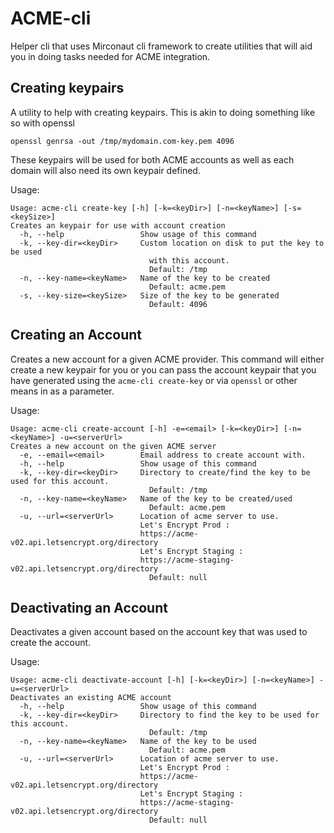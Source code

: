 # ACME-cli
Helper cli that uses Mirconaut cli framework to create utilities that will aid you in doing tasks needed for ACME integration.

## Creating keypairs
A utility to help with creating keypairs. This is akin to doing something like so with openssl

`openssl genrsa -out /tmp/mydomain.com-key.pem 4096`

These keypairs will be used for both ACME accounts as well as each domain will also need its own keypair defined. 

Usage:

```
Usage: acme-cli create-key [-h] [-k=<keyDir>] [-n=<keyName>] [-s=<keySize>]
Creates an keypair for use with account creation
  -h, --help                 Show usage of this command
  -k, --key-dir=<keyDir>     Custom location on disk to put the key to be used
                               with this account.
                               Default: /tmp
  -n, --key-name=<keyName>   Name of the key to be created
                               Default: acme.pem
  -s, --key-size=<keySize>   Size of the key to be generated
                               Default: 4096
```

## Creating an Account
Creates a new account for a given ACME provider. This command will either create a new keypair for you or you can pass
the account keypair that you have generated using the `acme-cli create-key` or via `openssl` or other means in as a parameter. 

Usage:

```
Usage: acme-cli create-account [-h] -e=<email> [-k=<keyDir>] [-n=<keyName>] -u=<serverUrl>
Creates a new account on the given ACME server
  -e, --email=<email>        Email address to create account with.
  -h, --help                 Show usage of this command
  -k, --key-dir=<keyDir>     Directory to create/find the key to be used for this account.
                               Default: /tmp
  -n, --key-name=<keyName>   Name of the key to be created/used
                               Default: acme.pem
  -u, --url=<serverUrl>      Location of acme server to use.
                             Let's Encrypt Prod :
                             https://acme-v02.api.letsencrypt.org/directory
                             Let's Encrypt Staging :
                             https://acme-staging-v02.api.letsencrypt.org/directory
                               Default: null
```

## Deactivating an Account
Deactivates a given account based on the account key that was used to create the account.  

Usage:

```
Usage: acme-cli deactivate-account [-h] [-k=<keyDir>] [-n=<keyName>] -u=<serverUrl>
Deactivates an existing ACME account
  -h, --help                 Show usage of this command
  -k, --key-dir=<keyDir>     Directory to find the key to be used for this account.
                               Default: /tmp
  -n, --key-name=<keyName>   Name of the key to be used
                               Default: acme.pem
  -u, --url=<serverUrl>      Location of acme server to use.
                             Let's Encrypt Prod :
                             https://acme-v02.api.letsencrypt.org/directory
                             Let's Encrypt Staging :
                             https://acme-staging-v02.api.letsencrypt.org/directory
                               Default: null
```